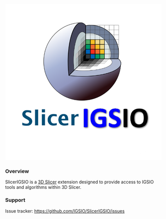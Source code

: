 ![Alt text](SlicerIGSIO.png)

### Overview

SlicerIGSIO is a [3D Slicer](http://slicer.org) extension designed to provide access to IGSIO tools and algorithms within 3D Slicer.

### Support

Issue tracker: https://github.com/IGSIO/SlicerIGSIO/issues
